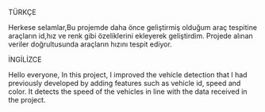 


TÜRKÇE 

Herkese selamlar,Bu projemde daha önce geliştirmiş olduğum araç tespitine araçların id,hız ve renk gibi özeliklerini ekleyerek geliştirdim.
Projede alınan veriler doğrultusunda araçların hızını tespit ediyor.

İNGİLİZCE 

Hello everyone, In this project, I improved the vehicle detection that I had previously developed by adding features such as vehicle id, speed and color.
It detects the speed of the vehicles in line with the data received in the project.
